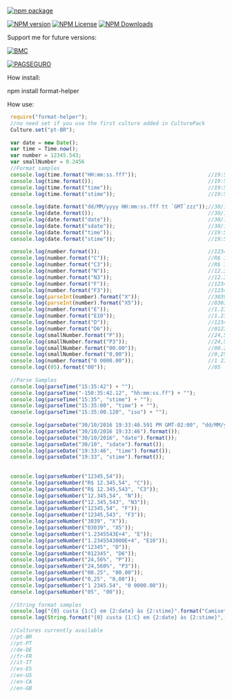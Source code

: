 [![npm package](https://nodei.co/npm/format-helper.png?downloads=true&downloadRank=true&stars=true)](https://nodei.co/npm/format-helper/)

[![NPM version](https://img.shields.io/npm/v/format-helper.svg)](https://img.shields.io/npm/v/format-helper.svg)
[![NPM License](https://img.shields.io/npm/l/format-helper.svg)](https://img.shields.io/npm/l/format-helper.svg)
[![NPM Downloads](https://img.shields.io/npm/dm/format-helper.svg?maxAge=43200)](https://img.shields.io/npm/dm/format-helper.svg?maxAge=43200)

Support me for future versions:

[![BMC](https://cdn.buymeacoffee.com/buttons/default-orange.png)](https://www.buymeacoffee.com/i2yBGw7)

[![PAGSEGURO](https://stc.pagseguro.uol.com.br/public/img/botoes/doacoes/209x48-doar-assina.gif)](https://pag.ae/7VxyJphKt)

How install:

npm install format-helper

How use:

```javascript
 require("format-helper");
 //no need set if you use the first culture added in CulturePack
 Culture.set("pt-BR");
 
 var date = new Date();              
 var time = Time.now();
 var number = 12345.543;
 var smallNumber = 0.2456
 //Format samples
 console.log(time.format("HH:mm:ss.fff"));                       //19:56:01.405
 console.log(time.format());                                     //19:56:01
 console.log(time.format("time"));                               //19:56:01
 console.log(time.format("stime"));                              //19:56
 
 console.log(date.format("dd/MM/yyyy HH:mm:ss.fff tt `GMT`zzz"));//30/10/2016 19:56:01.405 PM GMT-02:00
 console.log(date.format());                                     //30/10/2016 19:56:01
 console.log(date.format("date"));                               //30/10/2016
 console.log(date.format("sdate"));                              //30/10
 console.log(date.format("time"));                               //19:56:01
 console.log(date.format("stime"));                              //19:56
 
 console.log(number.format());                                   //12345,54
 console.log(number.format("C"));                                //R$ 12.345,54
 console.log(number.format("C3"));                               //R$ 12.345,543
 console.log(number.format("N"));                                //12.345,54
 console.log(number.format("N3"));                               //12.345,543
 console.log(number.format("F"));                                //12345,54
 console.log(number.format("F3"));                               //12345,543
 console.log(parseInt(number).format("X"));                      //3039
 console.log(parseInt(number).format("X5"));                     //03039
 console.log(number.format("E"));                                //1.2345543E+4
 console.log(number.format("E10"));                              //1.2345543000E+4
 console.log(number.format("D"));                                //12345
 console.log(number.format("D6"));                               //012345
 console.log(smallNumber.format("P"));                           //24,56%
 console.log(smallNumber.format("P3"));                          //24,560%
 console.log(smallNumber.format("00.00"));                       //00.25
 console.log(smallNumber.format("0,00"));                        //0,25
 console.log(number.format("0 0000.00"));                        //1 2345.54
 console.log((05).format("00"));                                 //05
 
 //Parse Samples
 console.log(parseTime("15:35:42") + "");
 console.log(parseTime("-150:35:42.12", "hh:mm:ss.ff") + "");
 console.log(parseTime("15:35", "stime") + "");
 console.log(parseTime("15:35:00", "time") + "");
 console.log(parseTime("15:35:00.120", "iso") + "");
 
 console.log(parseDate("30/10/2016 19:33:46.591 PM GMT-02:00", "dd/MM/yyyy HH:mm:ss.fff tt `GMT`zzz").format());
 console.log(parseDate("30/10/2016 19:33:46").format());
 console.log(parseDate("30/10/2016", "date").format());
 console.log(parseDate("30/10", "sdate").format());
 console.log(parseDate("19:33:46", "time").format());
 console.log(parseDate("19:33", "stime").format());
 
 
 console.log(parseNumber("12345,54"));
 console.log(parseNumber("R$ 12.345,54", "C"));
 console.log(parseNumber("R$ 12.345,543", "C3"));
 console.log(parseNumber("12.345,54", "N"));
 console.log(parseNumber("12.345,543", "N3"));
 console.log(parseNumber("12345,54", "F"));
 console.log(parseNumber("12345,543", "F3"));
 console.log(parseNumber("3039", "X"));
 console.log(parseNumber("03039", "X5"));
 console.log(parseNumber("1.2345543E+4", "E"));
 console.log(parseNumber("1.2345543000E+4", "E10"));
 console.log(parseNumber("12345", "D"));
 console.log(parseNumber("012345", "D6"));
 console.log(parseNumber("24,56%", "P"));
 console.log(parseNumber("24,560%", "P3"));
 console.log(parseNumber("00.25", "00.00"));
 console.log(parseNumber("0,25", "0,00"));
 console.log(parseNumber("1 2345.54", "0 0000.00"));
 console.log(parseNumber("05", "00"));
 
 //String format samples
 console.log("{0} custa {1:C} em {2:date} às {2:stime}".format("Camiseta", number, date));
 console.log(String.format("{0} custa {1:C} em {2:date} às {2:stime}",["Camiseta", number, date], "en-US"));
 
 //Cultures currently available 
 //pt-BR
 //pt-PT
 //de-DE
 //fr-FR
 //it-IT
 //es-ES
 //en-US
 //en-CA
 //en-GB
